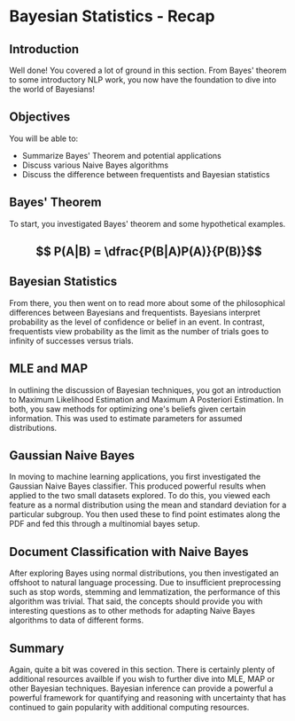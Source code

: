 
# Bayesian Statistics - Recap

## Introduction

Well done! You covered a lot of ground in this section. From Bayes' theorem to some introductory NLP work, you now have the foundation to dive into the world of Bayesians!

## Objectives

You will be able to:

* Summarize Bayes' Theorem and potential applications
* Discuss various Naive Bayes algorithms
* Discuss the difference between frequentists and Bayesian statistics


## Bayes' Theorem

To start, you investigated Bayes' theorem and some hypothetical examples.

## $$ P(A|B) = \dfrac{P(B|A)P(A)}{P(B)}$$


## Bayesian Statistics


From there, you then went on to read more about some of the philosophical differences between Bayesians and frequentists. Bayesians interpret probability as the level of confidence or belief in an event. In contrast, frequentists view probability as the limit as the number of trials goes to infinity of successes versus trials. 

## MLE and MAP

In outlining the discussion of Bayesian techniques, you got an introduction to Maximum Likelihood Estimation and Maximum A Posteriori Estimation. In both, you saw methods for optimizing one's beliefs given certain information. This was used to estimate parameters for assumed distributions.

## Gaussian Naive Bayes

In moving to machine learning applications, you first investigated the Gaussian Naive Bayes classifier. This produced powerful results when applied to the two small datasets explored. To do this, you viewed each feature as a normal distribution using the mean and standard deviation for a particular subgroup. You then used these to find point estimates along the PDF and fed this through a multinomial bayes setup.

## Document Classification with Naive Bayes

After exploring Bayes using normal distributions, you then investigated an offshoot to natural language processing. Due to insufficient preprocessing such as stop words, stemming and lemmatization, the performance of this algorithm was trivial. That said, the concepts should provide you with interesting questions as to other methods for adapting Naive Bayes algorithms to data of different forms.

## Summary

Again, quite a bit was covered in this section. There is certainly plenty of additional resources availble if you wish to further dive into MLE, MAP or other Bayesian techniques. Bayesian inference can provide a powerful a powerful framework for quantifying and reasoning with uncertainty that has continued to gain popularity with additional computing resources. 

